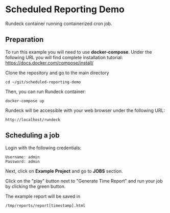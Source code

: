 # Scheduled Reporting Demo

Rundeck container running containerized cron job.

## Preparation

To run this example you will need to use **docker-compose**.
Under the following URL you will find complete installation tutorial:  
https://docs.docker.com/compose/install/  
  
Clone the repository and go to the main directory

```
cd ~/git/scheduled-reporting-demo
```

Then, you can run Rundeck container:
```
docker-compose up
```

Rundeck will be accessible with your web browser under the following URL:

```
http://localhost/rundeck
```

## Scheduling a job

Login with the following credentials:

```
Username: admin
Password: admin
```
Next, click on **Example Project** and go to **JOBS** section.  

Click on the "play" button next to "Generate Time Report" and run your job by clicking the green button.  

The example report will be saved in 

```
/tmp/reports/report[timestamp].html
```
